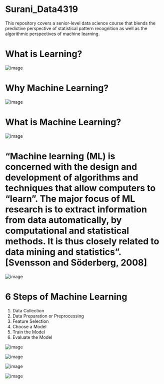 # Surani_Data4319
This repository covers a senior-level data science course that blends the predictive perspective of statistical pattern recognition as well as the algorithmic perspectives of machine learning.


# What is Learning? #

![image](https://user-images.githubusercontent.com/59889106/117865113-3079f880-b25b-11eb-9547-65f1673d4f74.png)


# Why Machine Learning? #

![image](https://user-images.githubusercontent.com/59889106/117865308-71720d00-b25b-11eb-950f-3abb4fd91dbf.png)

# What is Machine Learning? #

![image](https://user-images.githubusercontent.com/59889106/117865494-a41c0580-b25b-11eb-820f-23a51d0f8720.png)

# “Machine learning (ML) is concerned with the design and development of algorithms and techniques that allow computers to “learn”. The major focus of ML research is to extract information from data automatically, by computational and statistical methods. It is thus closely related to data mining and statistics”. [Svensson and Söderberg, 2008] #

![image](https://user-images.githubusercontent.com/59889106/117888438-b146ed80-b277-11eb-8e63-ea67c35a2215.png)

# 6 Steps of Machine Learning

1. Data Collection
2. Data Preparation or Preprocessing
3. Feature Selection
4. Choose a Model
5. Train the Model
6. Evaluate the Model 


![image](https://user-images.githubusercontent.com/59889106/118063745-4cff5900-b35f-11eb-94e2-abc2f434a985.png)

![image](https://user-images.githubusercontent.com/59889106/118063704-39ec8900-b35f-11eb-891d-8dde8d1eabc5.png)



![image](https://user-images.githubusercontent.com/59889106/118063419-adda6180-b35e-11eb-8ce6-a42c12c18b22.png)


![image](https://user-images.githubusercontent.com/59889106/118063357-8e433900-b35e-11eb-8173-d77753b95a9a.png)







